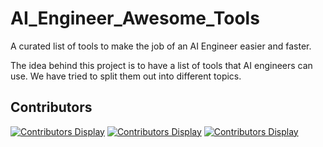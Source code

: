 # AI_Engineer_Awesome_Tools

A curated list of tools to make the job of an AI Engineer easier and faster.

The idea behind this project is to have a list of tools that AI engineers can use. We have tried to split them out into different topics. 

## Contributors

[![Contributors Display](https://badges.pufler.dev/contributors/jobyid/AI_Engineer_Awesome_Tools?size=50&padding=5&bots=true)](https://github.com/jobyid/AI_Engineer_Awesome_Tools)
[![Contributors Display](https://badges.pufler.dev/contributors/Tobias-GH-Schulz/AI_Engineer_Awesome_Tools?size=50&padding=5&bots=true)](https://github.com/Tobias-GH-Schulz/AI_Engineer_Awesome_Tools)
[![Contributors Display](https://badges.pufler.dev/contributors/martinezpl/AI_Engineer_Awesome_Tools?size=50&padding=5&bots=true)](https://github.com/martinezpl/AI_Engineer_Awesome_Tools)
